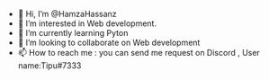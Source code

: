 - 👋 Hi, I’m @HamzaHassanz
- 👀 I’m interested in Web development.
- 🌱 I’m currently learning Pyton
- 💞️ I’m looking to collaborate on Web development
- 📫 How to reach me : you can send me request on Discord , User name:Tipu#7333

<!---
HamzaHassanz/HamzaHassanz is a ✨ special ✨ repository because its `README.md` (this file) appears on your GitHub profile.
You can click the Preview link to take a look at your changes.
--->
